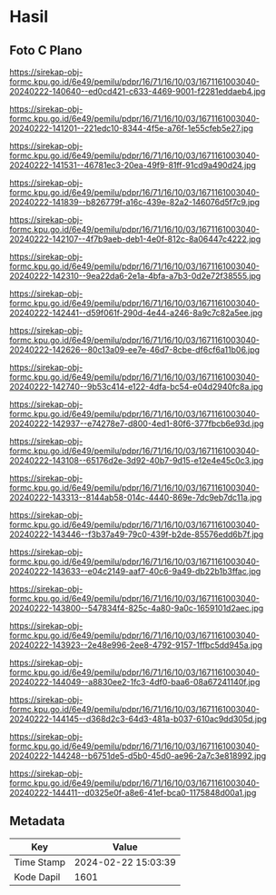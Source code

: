 # Hasil

## Foto C Plano

https://sirekap-obj-formc.kpu.go.id/6e49/pemilu/pdpr/16/71/16/10/03/1671161003040-20240222-140640--ed0cd421-c633-4469-9001-f2281eddaeb4.jpg

https://sirekap-obj-formc.kpu.go.id/6e49/pemilu/pdpr/16/71/16/10/03/1671161003040-20240222-141201--221edc10-8344-4f5e-a76f-1e55cfeb5e27.jpg

https://sirekap-obj-formc.kpu.go.id/6e49/pemilu/pdpr/16/71/16/10/03/1671161003040-20240222-141531--46781ec3-20ea-49f9-81ff-91cd9a490d24.jpg

https://sirekap-obj-formc.kpu.go.id/6e49/pemilu/pdpr/16/71/16/10/03/1671161003040-20240222-141839--b826779f-a16c-439e-82a2-146076d5f7c9.jpg

https://sirekap-obj-formc.kpu.go.id/6e49/pemilu/pdpr/16/71/16/10/03/1671161003040-20240222-142107--4f7b9aeb-deb1-4e0f-812c-8a06447c4222.jpg

https://sirekap-obj-formc.kpu.go.id/6e49/pemilu/pdpr/16/71/16/10/03/1671161003040-20240222-142310--9ea22da6-2e1a-4bfa-a7b3-0d2e72f38555.jpg

https://sirekap-obj-formc.kpu.go.id/6e49/pemilu/pdpr/16/71/16/10/03/1671161003040-20240222-142441--d59f061f-290d-4e44-a246-8a9c7c82a5ee.jpg

https://sirekap-obj-formc.kpu.go.id/6e49/pemilu/pdpr/16/71/16/10/03/1671161003040-20240222-142626--80c13a09-ee7e-46d7-8cbe-df6cf6a11b06.jpg

https://sirekap-obj-formc.kpu.go.id/6e49/pemilu/pdpr/16/71/16/10/03/1671161003040-20240222-142740--9b53c414-e122-4dfa-bc54-e04d2940fc8a.jpg

https://sirekap-obj-formc.kpu.go.id/6e49/pemilu/pdpr/16/71/16/10/03/1671161003040-20240222-142937--e74278e7-d800-4ed1-80f6-377fbcb6e93d.jpg

https://sirekap-obj-formc.kpu.go.id/6e49/pemilu/pdpr/16/71/16/10/03/1671161003040-20240222-143108--65176d2e-3d92-40b7-9d15-e12e4e45c0c3.jpg

https://sirekap-obj-formc.kpu.go.id/6e49/pemilu/pdpr/16/71/16/10/03/1671161003040-20240222-143313--8144ab58-014c-4440-869e-7dc9eb7dc11a.jpg

https://sirekap-obj-formc.kpu.go.id/6e49/pemilu/pdpr/16/71/16/10/03/1671161003040-20240222-143446--f3b37a49-79c0-439f-b2de-85576edd6b7f.jpg

https://sirekap-obj-formc.kpu.go.id/6e49/pemilu/pdpr/16/71/16/10/03/1671161003040-20240222-143633--e04c2149-aaf7-40c6-9a49-db22b1b3ffac.jpg

https://sirekap-obj-formc.kpu.go.id/6e49/pemilu/pdpr/16/71/16/10/03/1671161003040-20240222-143800--547834f4-825c-4a80-9a0c-1659101d2aec.jpg

https://sirekap-obj-formc.kpu.go.id/6e49/pemilu/pdpr/16/71/16/10/03/1671161003040-20240222-143923--2e48e996-2ee8-4792-9157-1ffbc5dd945a.jpg

https://sirekap-obj-formc.kpu.go.id/6e49/pemilu/pdpr/16/71/16/10/03/1671161003040-20240222-144049--a8830ee2-1fc3-4df0-baa6-08a67241140f.jpg

https://sirekap-obj-formc.kpu.go.id/6e49/pemilu/pdpr/16/71/16/10/03/1671161003040-20240222-144145--d368d2c3-64d3-481a-b037-610ac9dd305d.jpg

https://sirekap-obj-formc.kpu.go.id/6e49/pemilu/pdpr/16/71/16/10/03/1671161003040-20240222-144248--b6751de5-d5b0-45d0-ae96-2a7c3e818992.jpg

https://sirekap-obj-formc.kpu.go.id/6e49/pemilu/pdpr/16/71/16/10/03/1671161003040-20240222-144411--d0325e0f-a8e6-41ef-bca0-1175848d00a1.jpg


## Metadata

| Key        | Value               |
| ---------- | ------------------- |
| Time Stamp | 2024-02-22 15:03:39 |
| Kode Dapil | 1601                |



